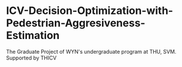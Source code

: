 # ICV-Decision-Optimization-with-Pedestrian-Aggresiveness-Estimation
The Graduate Project of WYN's undergraduate program at THU, SVM. Supported by THICV
